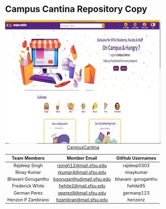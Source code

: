 # Campus Cantina Repository Copy

<div align="center">
  <img src="application/frontend/src/assets/img/campuscantina-mainpage.JPG" width="650" height="400" title="hover text">
  <a href = "campuscantina.com">CampusCantina <a>
  
</div>

| Team Members | Member Email | GitHub Usernames |
|    :---:     |     :---:     |     :---:       |
| Rajdeep Singh| rsingh12@mail.sfsu.edu | rajdeep0303 |
| Rinay Kumar  | rkumar4@mail.sfsu.edu | rinaykumar |
| Bhavani Goruganthu  |  bgoruganthu@mail.sfsu.edu  | bhavani-goruganthu |
| Frederick White |  fwhite2@mail.sfsu.edu  |  fwhite95  |
| German Perez  |  gperez8@mail.sfsu.edu  | germanp123  |
| Henzon P Zambrano  |  hzambran@mail.sfsu.edu  |  henzonz  |
